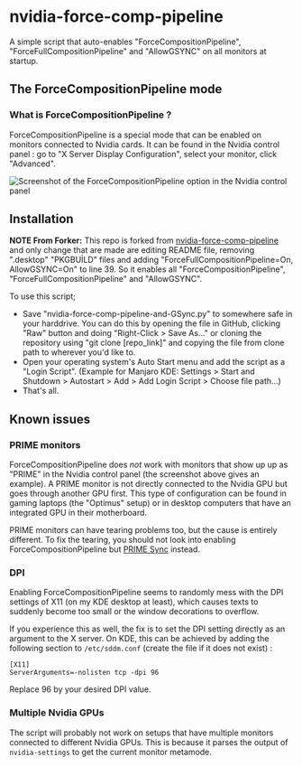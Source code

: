 # nvidia-force-comp-pipeline

A simple script that auto-enables "ForceCompositionPipeline", "ForceFullCompositionPipeline" and "AllowGSYNC" on all monitors at startup.

## The ForceCompositionPipeline mode

### What is ForceCompositionPipeline ?

ForceCompositionPipeline is a special mode that can be enabled on monitors connected to Nvidia cards. It can be found in the Nvidia control panel : go to "X Server Display Configuration", select your monitor, click "Advanced".

![Screenshot of the ForceCompositionPipeline option in the Nvidia control panel](screenshots/nvidia-settings.png)

## Installation

**NOTE From Forker:** This repo is forked from [nvidia-force-comp-pipeline](https://github.com/Askannz/nvidia-force-comp-pipeline) and only change that are made are editing README file, removing ".desktop" "PKGBUİLD" files and adding "ForceFullCompositionPipeline=On, AllowGSYNC=On" to line 39. So it enables all "ForceCompositionPipeline", "ForceFullCompositionPipeline" and "AllowGSYNC".

To use this script;
- Save "nvidia-force-comp-pipeline-and-GSync.py" to somewhere safe in your harddrive. You can do this by opening the file in GitHub, clicking "Raw" button and doing "Right-Click > Save As..." or cloning the repository using "git clone [repo_link]" and copying the file from clone path to wherever you'd like to.
- Open your operating system's Auto Start menu and add the script as a "Login Script". (Example for Manjaro KDE: Settings > Start and Shutdown > Autostart > Add > Add Login Script > Choose file path...)
- That's all.

## Known issues

### PRIME monitors

ForceCompositionPipeline does *not* work with monitors that show up up as "PRIME" in the Nvidia control panel (the screenshot above gives an example). A PRIME monitor is not directly connected to the Nvidia GPU but goes through another GPU first. This type of configuration can be found in gaming laptops (the "Optimus" setup) or in desktop computers that have an integrated GPU in their motherboard.

PRIME monitors can have tearing problems too, but the cause is entirely different. To fix the tearing, you should not look into enabling ForceCompositionPipeline but [PRIME Sync](https://devtalk.nvidia.com/default/topic/957814/linux/prime-and-prime-synchronization/) instead.

### DPI

Enabling ForceCompositionPipeline seems to randomly mess with the DPI settings of X11 (on my KDE desktop at least), which causes texts to suddenly become too small or the window decorations to overflow.

If you experience this as well, the fix is to set the DPI setting directly as an argument to the X server. On KDE, this can be achieved by adding the following section to `/etc/sddm.conf` (create the file if it does not exist) :

```
[X11]
ServerArguments=-nolisten tcp -dpi 96
```

Replace 96 by your desired DPI value.

### Multiple Nvidia GPUs

The script will probably not work on setups that have multiple monitors connected to different Nvidia GPUs. This is because it parses the output of `nvidia-settings` to get the current monitor metamode.